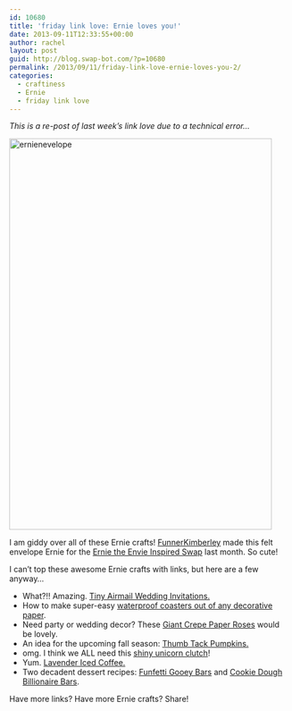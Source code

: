 ```yaml
---
id: 10680
title: 'friday link love: Ernie loves you!'
date: 2013-09-11T12:33:55+00:00
author: rachel
layout: post
guid: http://blog.swap-bot.com/?p=10680
permalink: /2013/09/11/friday-link-love-ernie-loves-you-2/
categories:
  - craftiness
  - Ernie
  - friday link love
---
```

_This is a re-post of last week&#8217;s link love due to a technical error&#8230;_

<img src="http://blog.swap-bot.com/wp-content/uploads/2013/09/ernienevelope.jpg" alt="ernienevelope" width="470" height="700" class="alignnone size-full wp-image-10666" />

I am giddy over all of these Ernie crafts! [FunnerKimberley](http://www.swap-bot.com/user:FunnerKimberley) made this felt envelope Ernie for the [Ernie the Envie Inspired Swap](http://www.swap-bot.com/swap/show/154162) last month. So cute!

I can’t top these awesome Ernie crafts with links, but here are a few anyway…

  * What?!! Amazing. [Tiny Airmail Wedding Invitations.](http://www.leafcutterdesigns.com/blog/2011/06/tiny-airmail-wedding-invitations-from-the-wsps.html)
  * How to make super-easy [waterproof coasters out of any decorative paper](http://sugarandcloth.com/2013/05/diy-waterproof-paper-coasters-and-other-paper-pretties/).
  * Need party or wedding decor? These [Giant Crepe Paper Roses](http://www.studiodiy.com/2013/05/06/diy-giant-crepe-paper-roses/) would be lovely.
  * An idea for the upcoming fall season: [Thumb Tack Pumpkins.](http://www.oopsicraftmypants.net/2011/09/moochin-monday-thumb-tack-pumpkin.html)
  * omg. I think we ALL need this [shiny unicorn clutch](http://swanksista.com/products/unicorn-clutch)!
  * Yum. [Lavender Iced Coffee.](http://www.abeautifulmess.com/2013/09/lavender-iced-coffee.html)
  * Two decadent dessert recipes: [Funfetti Gooey Bars](http://www.crazyforcrust.com/2013/07/funfetti-gooey-bars/#_a5y_p=892052) and [Cookie Dough Billionaire Bars](http://www.kevinandamanda.com/recipes/dessert/cookie-dough-billionaire-bars.html).

Have more links? Have more Ernie crafts? Share!